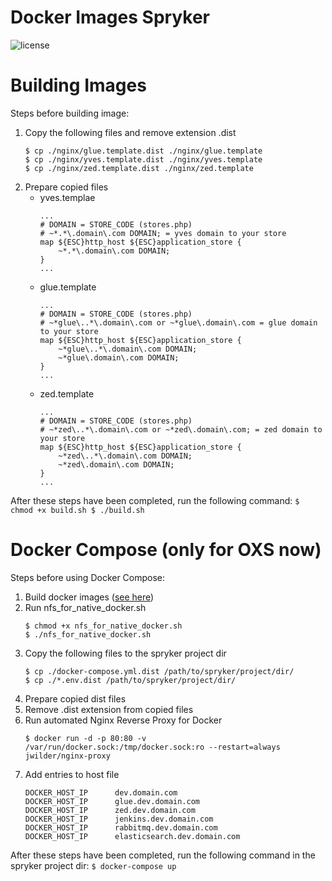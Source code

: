 # Docker Images Spryker
![license](https://img.shields.io/github/license/mashape/apistatus.svg)

# Building Images
Steps before building image:
1. Copy the following files and remove extension .dist
    ```
    $ cp ./nginx/glue.template.dist ./nginx/glue.template
    $ cp ./nginx/yves.template.dist ./nginx/yves.template
    $ cp ./nginx/zed.template.dist ./nginx/zed.template
    ```
2. Prepare copied files
    - yves.templae
        ```
        ...
        # DOMAIN = STORE_CODE (stores.php)
        # ~*.*\.domain\.com DOMAIN; = yves domain to your store
        map ${ESC}http_host ${ESC}application_store {
            ~*.*\.domain\.com DOMAIN;
        }
        ...
        ```
    - glue.template
        ```
        ...
        # DOMAIN = STORE_CODE (stores.php)
        # ~*glue\..*\.domain\.com or ~*glue\.domain\.com = glue domain to your store
        map ${ESC}http_host ${ESC}application_store {
            ~*glue\..*\.domain\.com DOMAIN;
            ~*glue\.domain\.com DOMAIN;
        }
        ...
        ```
    - zed.template
        ```
        ...
        # DOMAIN = STORE_CODE (stores.php)
        # ~*zed\..*\.domain\.com or ~*zed\.domain\.com; = zed domain to your store
        map ${ESC}http_host ${ESC}application_store {
            ~*zed\..*\.domain\.com DOMAIN;
            ~*zed\.domain\.com DOMAIN;
        }
        ...
        ```
After these steps have been completed, run the following command:
    ```
    $ chmod +x build.sh
    $ ./build.sh
    ```

# Docker Compose (only for OXS now)
Steps before using Docker Compose:
1. Build docker images ([see here](#building-images))
2. Run nfs_for_native_docker.sh
    ```
    $ chmod +x nfs_for_native_docker.sh
    $ ./nfs_for_native_docker.sh
    ```
3. Copy the following files to the spryker project dir
    ```
    $ cp ./docker-compose.yml.dist /path/to/spryker/project/dir/
    $ cp ./*.env.dist /path/to/spryker/project/dir/
    ```
4. Prepare copied dist files
5. Remove .dist extension from copied files
6. Run automated Nginx Reverse Proxy for Docker
    ```
    $ docker run -d -p 80:80 -v /var/run/docker.sock:/tmp/docker.sock:ro --restart=always jwilder/nginx-proxy
    ```
7. Add entries to host file
    ```
    DOCKER_HOST_IP      dev.domain.com
    DOCKER_HOST_IP      glue.dev.domain.com
    DOCKER_HOST_IP      zed.dev.domain.com
    DOCKER_HOST_IP      jenkins.dev.domain.com
    DOCKER_HOST_IP      rabbitmq.dev.domain.com
    DOCKER_HOST_IP      elasticsearch.dev.domain.com
    ```
After these steps have been completed, run the following command in the spryker project dir:
    ```
    $ docker-compose up
    ```